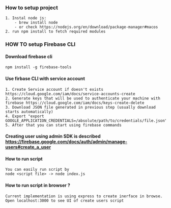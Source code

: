 ### How to setup project
	1. Instal node js: 
		- brew install node 
		- or check https://nodejs.org/en/download/package-manager#macos
	2. run npm install to fetch required modules

### HOW TO setup Firebase CLI

#### Download firebase cli 

	npm install -g firebase-tools

#### Use firbase CLI with service account
	1. Create Service account if doesn't exists https://cloud.google.com/iam/docs/service-accounts-create
	2. Generate keys that will be used to authenticate your machine with firebase https://cloud.google.com/iam/docs/keys-create-delete
	3. Download JSON file generated in previous step (usually download starts automatically)
	4. Export "export GOOGLE_APPLICATION_CREDENTIALS=/absolute/path/to/credentials/file.json" 
	5. After that you can start using firebase commands



#### Creating user using admin SDK is described https://firebase.google.com/docs/auth/admin/manage-users#create_a_user

#### How to run script
	You can easily run script by
	node <script file> -> node index.js

#### How to run script in browser ?
	
	Current implementation is using express to create inerface in browse.
	Open localhost:3000 to see UI of create users script


